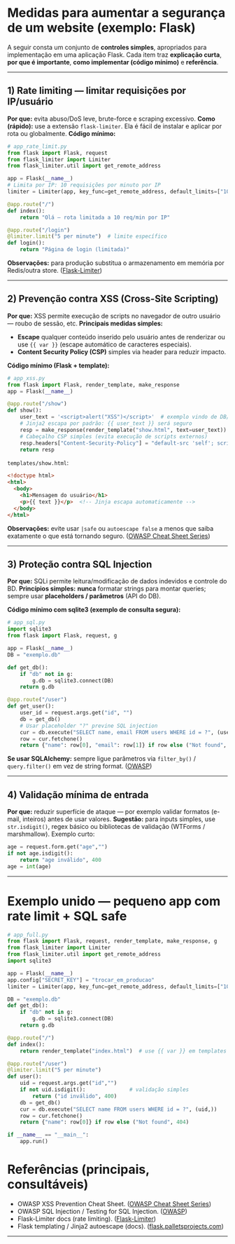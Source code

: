 # Medidas para aumentar a segurança de um website (exemplo: Flask)

A seguir consta um conjunto de **controles simples**, apropriados para implementação em uma aplicação Flask. Cada item traz **explicação curta**, **por que é importante**, **como implementar (código mínimo)** e **referência**.

---

## 1) Rate limiting — limitar requisições por IP/usuário

**Por que:** evita abuso/DoS leve, brute-force e scraping excessivo.
**Como (rápido):** use a extensão `flask-limiter`. Ela é fácil de instalar e aplicar por rota ou globalmente.
**Código mínimo:**

```python
# app_rate_limit.py
from flask import Flask, request
from flask_limiter import Limiter
from flask_limiter.util import get_remote_address

app = Flask(__name__)
# Limita por IP: 10 requisições por minuto por IP
limiter = Limiter(app, key_func=get_remote_address, default_limits=["10 per minute"])

@app.route("/")
def index():
    return "Olá — rota limitada a 10 req/min por IP"

@app.route("/login")
@limiter.limit("5 per minute")  # limite específico
def login():
    return "Página de login (limitada)"
```

**Observações:** para produção substitua o armazenamento em memória por Redis/outra store. ([Flask-Limiter][1])

---

## 2) Prevenção contra XSS (Cross-Site Scripting)

**Por que:** XSS permite execução de scripts no navegador de outro usuário — roubo de sessão, etc.
**Principais medidas simples:**

* **Escape** qualquer conteúdo inserido pelo usuário antes de renderizar ou use `{{ var }}` (escape automático de caracteres especiais).
* **Content Security Policy (CSP)** simples via header para reduzir impacto.

**Código mínimo (Flask + template):**

```python
# app_xss.py
from flask import Flask, render_template, make_response
app = Flask(__name__)

@app.route("/show")
def show():
    user_text = '<script>alert("XSS")</script>'  # exemplo vindo de DB/form
    # Jinja2 escapa por padrão: {{ user_text }} será seguro
    resp = make_response(render_template("show.html", text=user_text))
    # Cabeçalho CSP simples (evita execução de scripts externos)
    resp.headers["Content-Security-Policy"] = "default-src 'self'; script-src 'self'"
    return resp
```

`templates/show.html`:

```html
<!doctype html>
<html>
  <body>
    <h1>Mensagem do usuário</h1>
    <p>{{ text }}</p>  <!-- Jinja escapa automaticamente -->
  </body>
</html>
```

**Observações:** evite usar `|safe` ou `autoescape false` a menos que saiba exatamente o que está tornando seguro. ([OWASP Cheat Sheet Series][2])

---

## 3) Proteção contra SQL Injection

**Por que:** SQLi permite leitura/modificação de dados indevidos e controle do BD.
**Princípios simples:** **nunca** formatar strings para montar queries; sempre usar **placeholders / parâmetros** (API do DB).

**Código mínimo com sqlite3 (exemplo de consulta segura):**

```python
# app_sql.py
import sqlite3
from flask import Flask, request, g

app = Flask(__name__)
DB = "exemplo.db"

def get_db():
    if "db" not in g:
        g.db = sqlite3.connect(DB)
    return g.db

@app.route("/user")
def get_user():
    user_id = request.args.get("id", "")
    db = get_db()
    # Usar placeholder "?" previne SQL injection
    cur = db.execute("SELECT name, email FROM users WHERE id = ?", (user_id,))
    row = cur.fetchone()
    return {"name": row[0], "email": row[1]} if row else ("Not found", 404)
```

**Se usar SQLAlchemy:** sempre ligue parâmetros via `filter_by()` / `query.filter()` em vez de string format. ([OWASP][3])

---

## 4) Validação mínima de entrada

**Por que:** reduzir superfície de ataque — por exemplo validar formatos (e-mail, inteiros) antes de usar valores.
**Sugestão:** para inputs simples, use `str.isdigit()`, regex básico ou bibliotecas de validação (WTForms / marshmallow). Exemplo curto:

```python
age = request.form.get("age","")
if not age.isdigit():
    return "age inválido", 400
age = int(age)
```

---

# Exemplo unido — pequeno app com rate limit + SQL safe

```python
# app_full.py
from flask import Flask, request, render_template, make_response, g
from flask_limiter import Limiter
from flask_limiter.util import get_remote_address
import sqlite3

app = Flask(__name__)
app.config["SECRET_KEY"] = "trocar_em_producao"
limiter = Limiter(app, key_func=get_remote_address, default_limits=["10 per minute"])

DB = "exemplo.db"
def get_db():
    if "db" not in g:
        g.db = sqlite3.connect(DB)
    return g.db

@app.route("/")
def index():
    return render_template("index.html")  # use {{ var }} em templates — Jinja escapa por padrão

@app.route("/user")
@limiter.limit("5 per minute")
def user():
    uid = request.args.get("id","")
    if not uid.isdigit():              # validação simples
        return ("id inválido", 400)
    db = get_db()
    cur = db.execute("SELECT name FROM users WHERE id = ?", (uid,))
    row = cur.fetchone()
    return {"name": row[0]} if row else ("Not found", 404)

if __name__ == "__main__":
    app.run()
```

# Referências (principais, consultáveis)

* OWASP XSS Prevention Cheat Sheet. ([OWASP Cheat Sheet Series][2])
* OWASP SQL Injection / Testing for SQL Injection. ([OWASP][3])
* Flask-Limiter docs (rate limiting). ([Flask-Limiter][1])
* Flask templating / Jinja2 autoescape (docs). ([flask.palletsprojects.com][4])

---

[1]: https://flask-limiter.readthedocs.io/?utm_source=chatgpt.com "Flask-Limiter {4.0.0}"
[2]: https://cheatsheetseries.owasp.org/cheatsheets/Cross_Site_Scripting_Prevention_Cheat_Sheet.html?utm_source=chatgpt.com "Cross Site Scripting Prevention - OWASP Cheat Sheet Series"
[3]: https://owasp.org/www-community/attacks/SQL_Injection?utm_source=chatgpt.com "SQL Injection"
[4]: https://flask.palletsprojects.com/en/stable/templating/?utm_source=chatgpt.com "Templates — Flask Documentation (3.1.x)"
[5]: https://owasp.org/www-project-web-security-testing-guide/latest/4-Web_Application_Security_Testing/07-Input_Validation_Testing/05-Testing_for_SQL_Injection?utm_source=chatgpt.com "Testing for SQL Injection"

